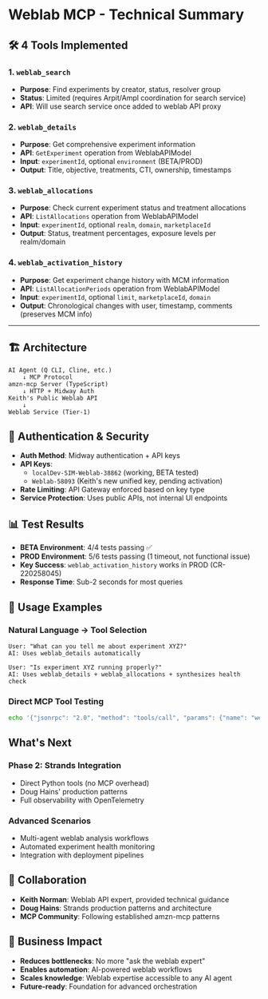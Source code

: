 # Weblab MCP - Technical Summary

## 🛠️ **4 Tools Implemented**

### 1. `weblab_search` 
- **Purpose**: Find experiments by creator, status, resolver group
- **Status**: Limited (requires Arpit/Ampl coordination for search service)
- **API**: Will use search service once added to weblab API proxy

### 2. `weblab_details`
- **Purpose**: Get comprehensive experiment information  
- **API**: `GetExperiment` operation from WeblabAPIModel
- **Input**: `experimentId`, optional `environment` (BETA/PROD)
- **Output**: Title, objective, treatments, CTI, ownership, timestamps

### 3. `weblab_allocations`
- **Purpose**: Check current experiment status and treatment allocations
- **API**: `ListAllocations` operation from WeblabAPIModel  
- **Input**: `experimentId`, optional `realm`, `domain`, `marketplaceId`
- **Output**: Status, treatment percentages, exposure levels per realm/domain

### 4. `weblab_activation_history`
- **Purpose**: Get experiment change history with MCM information
- **API**: `ListAllocationPeriods` operation from WeblabAPIModel
- **Input**: `experimentId`, optional `limit`, `marketplaceId`, `domain`
- **Output**: Chronological changes with user, timestamp, comments (preserves MCM info)

---

## 🏗️ **Architecture**

```
AI Agent (Q CLI, Cline, etc.)
    ↓ MCP Protocol
amzn-mcp Server (TypeScript)
    ↓ HTTP + Midway Auth
Keith's Public Weblab API
    ↓ 
Weblab Service (Tier-1)
```

## 🔐 **Authentication & Security**

- **Auth Method**: Midway authentication + API keys
- **API Keys**: 
  - `localDev-SIM-Weblab-38862` (working, BETA tested)
  - `Weblab-58093` (Keith's new unified key, pending activation)
- **Rate Limiting**: API Gateway enforced based on key type
- **Service Protection**: Uses public APIs, not internal UI endpoints

## 📊 **Test Results**

- **BETA Environment**: 4/4 tests passing ✅
- **PROD Environment**: 5/6 tests passing (1 timeout, not functional issue)
- **Key Success**: `weblab_activation_history` works in PROD (CR-220258045)
- **Response Time**: Sub-2 seconds for most queries

## 🔄 **Usage Examples**

### Natural Language → Tool Selection
```
User: "What can you tell me about experiment XYZ?"
AI: Uses weblab_details automatically

User: "Is experiment XYZ running properly?"  
AI: Uses weblab_details + weblab_allocations + synthesizes health check
```

### Direct MCP Tool Testing
```bash
echo '{"jsonrpc": "2.0", "method": "tools/call", "params": {"name": "weblab_details", "arguments": {"experimentId": "OFFERSX_DP_AOD_INGRESS_BELOW_OFFER_DISPLAY_766516"}}, "id": 1}' | npm start
```

## What's Next

### Phase 2: Strands Integration
- Direct Python tools (no MCP overhead)
- Doug Hains' production patterns
- Full observability with OpenTelemetry

### Advanced Scenarios
- Multi-agent weblab analysis workflows
- Automated experiment health monitoring
- Integration with deployment pipelines

## 🤝 **Collaboration**

- **Keith Norman**: Weblab API expert, provided technical guidance
- **Doug Hains**: Strands production patterns and architecture
- **MCP Community**: Following established amzn-mcp patterns

## 🎯 **Business Impact**

- **Reduces bottlenecks**: No more "ask the weblab expert"
- **Enables automation**: AI-powered weblab workflows
- **Scales knowledge**: Weblab expertise accessible to any AI agent
- **Future-ready**: Foundation for advanced orchestration
